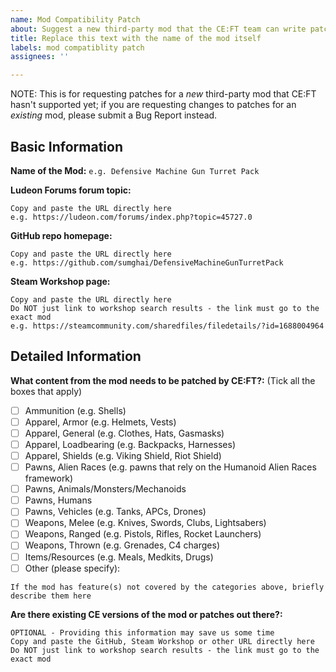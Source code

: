 ```yaml
---
name: Mod Compatibility Patch
about: Suggest a new third-party mod that the CE:FT team can write patches for
title: Replace this text with the name of the mod itself
labels: mod compatiblity patch
assignees: ''

---
```


NOTE: This is for requesting patches for a *new* third-party mod that CE:FT hasn't supported yet; if you are requesting changes to patches for an *existing* mod, please submit a Bug Report instead.

## Basic Information
**Name of the Mod:** 
`e.g. Defensive Machine Gun Turret Pack`

**Ludeon Forums forum topic:**
```
Copy and paste the URL directly here
e.g. https://ludeon.com/forums/index.php?topic=45727.0
```

**GitHub repo homepage:**
```
Copy and paste the URL directly here
e.g. https://github.com/sumghai/DefensiveMachineGunTurretPack
```

**Steam Workshop page:**
```
Copy and paste the URL directly here
Do NOT just link to workshop search results - the link must go to the exact mod
e.g. https://steamcommunity.com/sharedfiles/filedetails/?id=1688004964
```

## Detailed Information
**What content from the mod needs to be patched by CE:FT?:**
(Tick all the boxes that apply)

- [ ] Ammunition (e.g. Shells)
- [ ] Apparel, Armor (e.g. Helmets, Vests)
- [ ] Apparel, General (e.g. Clothes, Hats, Gasmasks)
- [ ] Apparel, Loadbearing (e.g. Backpacks, Harnesses)
- [ ] Apparel, Shields (e.g. Viking Shield, Riot Shield)
- [ ] Pawns, Alien Races (e.g. pawns that rely on the Humanoid Alien Races framework)
- [ ] Pawns, Animals/Monsters/Mechanoids
- [ ] Pawns, Humans
- [ ] Pawns, Vehicles (e.g. Tanks, APCs, Drones)
- [ ] Weapons, Melee (e.g. Knives, Swords, Clubs, Lightsabers)
- [ ] Weapons, Ranged (e.g. Pistols, Rifles, Rocket Launchers)
- [ ] Weapons, Thrown (e.g. Grenades, C4 charges)
- [ ] Items/Resources (e.g. Meals, Medkits, Drugs)
- [ ] Other (please specify):

```
If the mod has feature(s) not covered by the categories above, briefly describe them here
```

**Are there existing CE versions of the mod or patches out there?:**
```
OPTIONAL - Providing this information may save us some time
Copy and paste the GitHub, Steam Workshop or other URL directly here
Do NOT just link to workshop search results - the link must go to the exact mod
```
